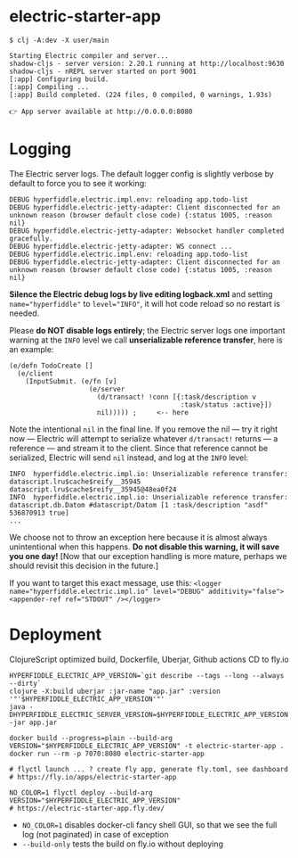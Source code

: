 # electric-starter-app

```
$ clj -A:dev -X user/main

Starting Electric compiler and server...
shadow-cljs - server version: 2.20.1 running at http://localhost:9630
shadow-cljs - nREPL server started on port 9001
[:app] Configuring build.
[:app] Compiling ...
[:app] Build completed. (224 files, 0 compiled, 0 warnings, 1.93s)

👉 App server available at http://0.0.0.0:8080
```

# Logging

The Electric server logs. The default logger config is slightly verbose by default to force you to see it working:

```
DEBUG hyperfiddle.electric.impl.env: reloading app.todo-list
DEBUG hyperfiddle.electric-jetty-adapter: Client disconnected for an unknown reason (browser default close code) {:status 1005, :reason nil}
DEBUG hyperfiddle.electric-jetty-adapter: Websocket handler completed gracefully.
DEBUG hyperfiddle.electric-jetty-adapter: WS connect ...
DEBUG hyperfiddle.electric.impl.env: reloading app.todo-list
DEBUG hyperfiddle.electric-jetty-adapter: Client disconnected for an unknown reason (browser default close code) {:status 1005, :reason nil}
```

**Silence the Electric debug logs by live editing logback.xml** and setting `name="hyperfiddle"` to `level="INFO"`, it will hot code reload so no restart is needed.

Please **do NOT disable logs entirely**; the Electric server logs one important warning at the `INFO` level we call **unserializable reference transfer**, here is an example:

```
(e/defn TodoCreate []
  (e/client
    (InputSubmit. (e/fn [v]
                    (e/server
                      (d/transact! !conn [{:task/description v
                                           :task/status :active}])
                      nil))))) ;     <-- here
```

Note the intentional `nil` in the final line. If you remove the nil — try it right now — Electric will attempt to serialize whatever `d/transact!` returns — a reference — and stream it to the client. Since that reference cannot be serialized, Electric will send `nil` instead, and log at the `INFO` level:

```
INFO  hyperfiddle.electric.impl.io: Unserializable reference transfer: datascript.lru$cache$reify__35945 datascript.lru$cache$reify__35945@48ea0f24
INFO  hyperfiddle.electric.impl.io: Unserializable reference transfer: datascript.db.Datom #datascript/Datom [1 :task/description "asdf" 536870913 true]
...
```

We choose not to throw an exception here because it is almost always unintentional when this happens. **Do not disable this warning, it will save you one day!** [Now that our exception handling is more mature, perhaps we should revisit this decision in the future.]

If you want to target this exact message, use this:
`<logger name="hyperfiddle.electric.impl.io" level="DEBUG" additivity="false"><appender-ref ref="STDOUT" /></logger>`

# Deployment

ClojureScript optimized build, Dockerfile, Uberjar, Github actions CD to fly.io

```
HYPERFIDDLE_ELECTRIC_APP_VERSION=`git describe --tags --long --always --dirty`
clojure -X:build uberjar :jar-name "app.jar" :version '"'$HYPERFIDDLE_ELECTRIC_APP_VERSION'"'
java -DHYPERFIDDLE_ELECTRIC_SERVER_VERSION=$HYPERFIDDLE_ELECTRIC_APP_VERSION -jar app.jar
```

```
docker build --progress=plain --build-arg VERSION="$HYPERFIDDLE_ELECTRIC_APP_VERSION" -t electric-starter-app .
docker run --rm -p 7070:8080 electric-starter-app
```

```
# flyctl launch ... ? create fly app, generate fly.toml, see dashboard
# https://fly.io/apps/electric-starter-app

NO_COLOR=1 flyctl deploy --build-arg VERSION="$HYPERFIDDLE_ELECTRIC_APP_VERSION"
# https://electric-starter-app.fly.dev/
```

- `NO_COLOR=1` disables docker-cli fancy shell GUI, so that we see the full log (not paginated) in case of exception
- `--build-only` tests the build on fly.io without deploying
